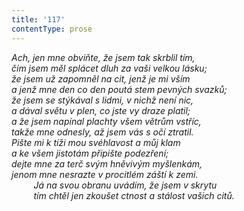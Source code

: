 ```yaml
---
title: '117'
contentType: prose
---
```


_Ach, jen mne obviňte, že jsem tak skrblil tím,  
čím jsem měl splácet dluh za vaši velkou lásku;  
že jsem už zapomněl na cit, jenž je mi vším  
a jenž mne den co den poutá stem pevných svazků;  
že jsem se stýkával s lidmi, v nichž není nic,  
a dával světu v plen, co jste vy draze platil;  
a že jsem napínal plachty všem větrům vstříc,  
takže mne odnesly, až jsem vás s očí ztratil.  
Pište mi k tíži mou svéhlavost a můj klam  
a ke všem jistotám připište podezření;  
dejte mne za terč svým hněvivým myšlenkám,  
jenom mne nesrazte v procitlém záští k zemi.  
         Já na svou obranu uvádím, že jsem v skrytu  
         tím chtěl jen zkoušet ctnost a stálost vašich citů._
